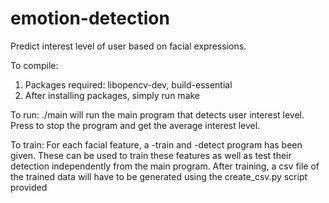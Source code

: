 emotion-detection
=================

Predict interest level of user based on facial expressions.

To compile:
1. Packages required: libopencv-dev, build-essential
2. After installing packages, simply run make

To run:
./main will run the main program that detects user interest level. Press <space> to stop the program and get the average interest level.

To train:
For each facial feature, a <feature>-train and <feature>-detect program has been given. These can be used to train these features as well as test their detection independently from the main program.
After training, a csv file of the trained data will have to be generated using the create_csv.py script provided
